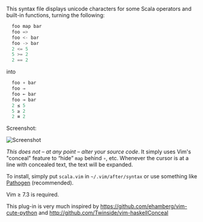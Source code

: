 This syntax file displays unicode characters for some Scala operators and
built-in functions, turning the following:

```scala
  foo map bar
  foo =>
  foo <- bar
  foo -> bar
  2 <= 5
  5 >= 2
  2 == 2
```

into

```scala
  foo ∘ bar
  foo ⇒
  foo ← bar
  foo → bar
  2 ≤ 5
  5 ≥ 2
  2 ≡ 2
```


Screenshot:

<img src="https://raw.github.com/mpollmeier/vim-scalaConceal/master/screenshot.png" title="Screenshot" />

*This does not – at any point – alter your source code*. It simply uses Vim's
"conceal" feature to “hide” `map` behind `∘`, etc. Whenever the cursor is at
a line with concealed text, the text will be expanded.

To install, simply put `scala.vim` in `~/.vim/after/syntax` or use something
like [Pathogen](https://github.com/tpope/vim-pathogen) (recommended).

Vim ≥ 7.3 is required.

This plug-in is very much inspired by
<https://github.com/ehamberg/vim-cute-python>
and
<http://github.com/Twinside/vim-haskellConceal>


